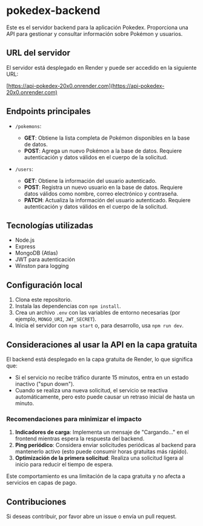 # pokedex-backend

Este es el servidor backend para la aplicación Pokedex. Proporciona una API para gestionar y consultar información sobre Pokémon y usuarios.

## URL del servidor

El servidor está desplegado en Render y puede ser accedido en la siguiente URL:

[https://api-pokedex-20x0.onrender.com](https://api-pokedex-20x0.onrender.com)

## Endpoints principales

- `/pokemons`:
  - **GET**: Obtiene la lista completa de Pokémon disponibles en la base de datos.
  - **POST**: Agrega un nuevo Pokémon a la base de datos. Requiere autenticación y datos válidos en el cuerpo de la solicitud.

- `/users`:
  - **GET**: Obtiene la información del usuario autenticado.
  - **POST**: Registra un nuevo usuario en la base de datos. Requiere datos válidos como nombre, correo electrónico y contraseña.
  - **PATCH**: Actualiza la información del usuario autenticado. Requiere autenticación y datos válidos en el cuerpo de la solicitud.

## Tecnologías utilizadas

- Node.js
- Express
- MongoDB (Atlas)
- JWT para autenticación
- Winston para logging

## Configuración local

1. Clona este repositorio.
2. Instala las dependencias con `npm install`.
3. Crea un archivo `.env` con las variables de entorno necesarias (por ejemplo, `MONGO_URI`, `JWT_SECRET`).
4. Inicia el servidor con `npm start` o, para desarrollo, usa `npm run dev`.

## Consideraciones al usar la API en la capa gratuita

El backend está desplegado en la capa gratuita de Render, lo que significa que:

- Si el servicio no recibe tráfico durante 15 minutos, entra en un estado inactivo ("spun down").
- Cuando se realiza una nueva solicitud, el servicio se reactiva automáticamente, pero esto puede causar un retraso inicial de hasta un minuto.

### Recomendaciones para minimizar el impacto

1. **Indicadores de carga**: Implementa un mensaje de "Cargando..." en el frontend mientras espera la respuesta del backend.
2. **Ping periódico**: Considera enviar solicitudes periódicas al backend para mantenerlo activo (esto puede consumir horas gratuitas más rápido).
3. **Optimización de la primera solicitud**: Realiza una solicitud ligera al inicio para reducir el tiempo de espera.

Este comportamiento es una limitación de la capa gratuita y no afecta a servicios en capas de pago.

## Contribuciones

Si deseas contribuir, por favor abre un issue o envía un pull request.
